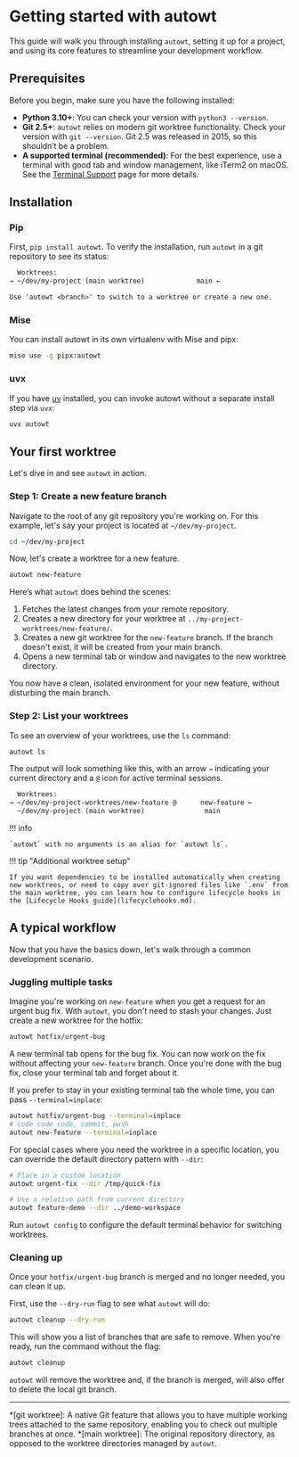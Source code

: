 # Getting started with autowt

This guide will walk you through installing `autowt`, setting it up for a project, and using its core features to streamline your development workflow.

## Prerequisites

Before you begin, make sure you have the following installed:

*   **Python 3.10+**: You can check your version with `python3 --version`.
*   **Git 2.5+**: `autowt` relies on modern git worktree functionality. Check your version with `git --version`. Git 2.5 was released in 2015, so this shouldn’t be a problem.
*   **A supported terminal (recommended)**: For the best experience, use a terminal with good tab and window management, like iTerm2 on macOS. See the [Terminal Support](terminalsupport.md) page for more details.

## Installation

### Pip

First, `pip install autowt`. To verify the installation, run `autowt` in a git repository to see its status:

```txt
  Worktrees:
→ ~/dev/my-project (main worktree)             main ←

Use 'autowt <branch>' to switch to a worktree or create a new one.
```

### Mise

You can install autowt in its own virtualenv with Mise and pipx:

```bash
mise use -g pipx:autowt
```

### uvx

If you have [uv](https://docs.astral.sh/uv/) installed, you can invoke autowt without a separate install step via `uvx`:

```bash
uvx autowt
```

## Your first worktree

Let's dive in and see `autowt` in action.

### Step 1: Create a new feature branch

Navigate to the root of any git repository you're working on. For this example, let's say your project is located at `~/dev/my-project`.

```bash
cd ~/dev/my-project
```

Now, let's create a worktree for a new feature.

```bash
autowt new-feature
```

Here’s what `autowt` does behind the scenes:

1.  Fetches the latest changes from your remote repository.
2.  Creates a new directory for your worktree at `../my-project-worktrees/new-feature/`.
3.  Creates a new git worktree for the `new-feature` branch. If the branch doesn't exist, it will be created from your main branch.
4.  Opens a new terminal tab or window and navigates to the new worktree directory.

You now have a clean, isolated environment for your new feature, without disturbing the main branch.

### Step 2: List your worktrees

To see an overview of your worktrees, use the `ls` command:

```bash
autowt ls
```

The output will look something like this, with an arrow `→` indicating your current directory and a `@` icon for active terminal sessions.

```txt
  Worktrees:
→ ~/dev/my-project-worktrees/new-feature @      new-feature ←
  ~/dev/my-project (main worktree)               main
```

!!! info

    `autowt` with no arguments is an alias for `autowt ls`.

!!! tip "Additional worktree setup"

    If you want dependencies to be installed automatically when creating new worktrees, or need to copy over git-ignored files like `.env` from the main worktree, you can learn how to configure lifecycle hooks in the [Lifecycle Hooks guide](lifecyclehooks.md).

## A typical workflow

Now that you have the basics down, let's walk through a common development scenario.

### Juggling multiple tasks

Imagine you're working on `new-feature` when you get a request for an urgent bug fix. With `autowt`, you don't need to stash your changes. Just create a new worktree for the hotfix:

```bash
autowt hotfix/urgent-bug
```

A new terminal tab opens for the bug fix. You can now work on the fix without affecting your `new-feature` branch. Once you're done with the bug fix, close your terminal tab and forget about it.

If you prefer to stay in your existing terminal tab the whole time, you can pass `--terminal=inplace`:

```bash
autowt hotfix/urgent-bug --terminal=inplace
# code code code, commit, push
autowt new-feature --terminal=inplace
```

For special cases where you need the worktree in a specific location, you can override the default directory pattern with `--dir`:

```bash
# Place in a custom location
autowt urgent-fix --dir /tmp/quick-fix

# Use a relative path from current directory
autowt feature-demo --dir ../demo-workspace
```

Run `autowt config` to configure the default terminal behavior for switching worktrees.

### Cleaning up

Once your `hotfix/urgent-bug` branch is merged and no longer needed, you can clean it up.

First, use the `--dry-run` flag to see what `autowt` will do:

```bash
autowt cleanup --dry-run
```

This will show you a list of branches that are safe to remove. When you're ready, run the command without the flag:

```bash
autowt cleanup
```

`autowt` will remove the worktree and, if the branch is merged, will also offer to delete the local git branch.

---
*[git worktree]: A native Git feature that allows you to have multiple working trees attached to the same repository, enabling you to check out multiple branches at once.
*[main worktree]: The original repository directory, as opposed to the worktree directories managed by `autowt`.